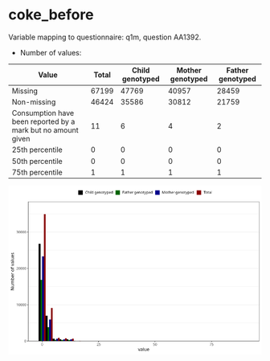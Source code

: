# coke_before
Variable mapping to questionnaire: q1m, question AA1392.
- Number of values:

| Value | Total | Child genotyped | Mother genotyped | Father genotyped |
| ----- | ----- | --------------- | ---------------- | ---------------- |
| Missing | 67199 | 47769 | 40957 | 28459 |
| Non-missing | 46424 | 35586 | 30812 | 21759 |
| Consumption have been reported by a mark but no amount given | 11 | 6 | 4 |2 |
| 25th percentile | 0 | 0 | 0 | 0 |
| 50th percentile | 0 | 0 | 0 | 0 |
| 75th percentile | 1 | 1 | 1 | 1 |



![](coke_before_n.png)



